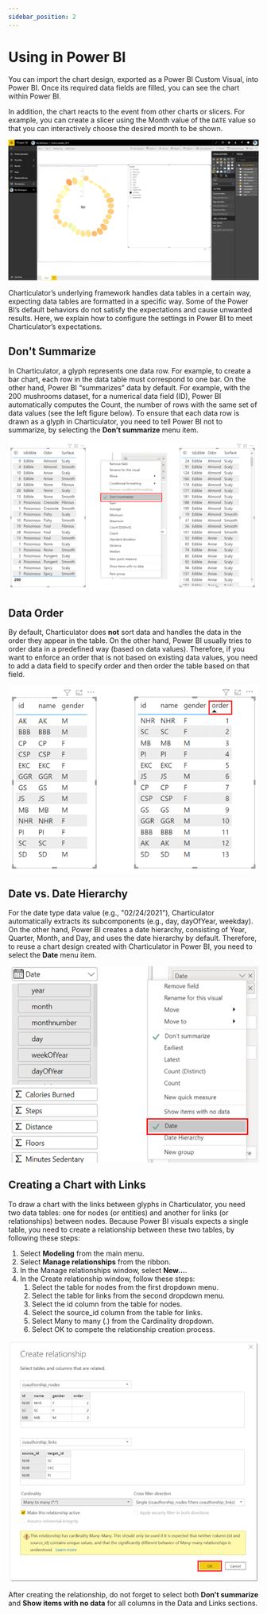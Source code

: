 ```yaml
---
sidebar_position: 2
---
```


# Using in Power BI

You can import the chart design, exported as a Power BI Custom Visual, into Power BI. Once its required data fields are filled, you can see the chart within Power BI.
<!-- ({% include videocallout.html src="/videos/tutorials/tutorial8.mp4" timeRange="32.87,48.00" openTutorial="tutorial8" %}) -->
In addition, the chart reacts to the event from other charts or slicers. For example, you can create a slicer using the Month value of the `DATE` value so that you can interactively choose the desired month to be shown.

<!-- ({% include videocallout.html src="/videos/tutorials/tutorial8.mp4" timeRange="52.70,61.00" openTutorial="tutorial8" %}) -->

<!-- {% include image.html src="/images/docs/power-bi.png" alt="Power BI" %} -->
![Power BI](/images/docs/power-bi.png)

Charticulator’s underlying framework handles data tables in a certain way, expecting data tables are formatted in a specific way. Some of the Power BI’s default behaviors do not satisfy the expectations and cause unwanted results. Here, we explain how to configure the settings in Power BI to meet Charticulator’s expectations.

## Don't Summarize

In Charticulator, a glyph represents one data row. For example, to create a bar chart, each row in the data table must correspond to one bar. On the other hand, Power BI “summarizes” data by default. For example, with the 200 mushrooms dataset, for a numerical data field (ID), Power BI automatically computes the Count, the number of rows with the same set of data values (see the left figure below). To ensure that each data row is drawn as a glyph in Charticulator, you need to tell Power BI not to summarize, by selecting the **Don’t summarize** menu item.

<!-- {% include image.html src="/images/docs/do-not-summarize.png" alt="Don't summarize" center="1" %} -->

![Do not summarize](/images/docs/do-not-summarize.png)

## Data Order

By default, Charticulator does **not** sort data and handles the data in the order they appear in the table. On the other hand, Power BI usually tries to order data in a predefined way (based on data values). Therefore, if you want to enforce an order that is not based on existing data values, you need to add a data field to specify order and then order the table based on that field.

<!-- {% include image.html src="/images/docs/data-order.png" alt="Data order" width="350px" center="1" %} -->

![Data order](/images/docs/data-order.png)

## Date vs. Date Hierarchy

For the date type data value (e.g., "02/24/2021"), Charticulator automatically extracts its subcomponents (e.g., day, dayOfYear, weekday). On the other hand, Power BI creates a date hierarchy, consisting of Year, Quarter, Month, and Day, and uses the date hierarchy by default. Therefore, to reuse a chart design created with Charticulator in Power BI, you need to select the **Date** menu item.

<!-- {% include image.html src="/images/docs/date.png" alt="Date" width="350px" center="1" %} -->

![Date](/images/docs/date.png)

## Creating a Chart with Links

To draw a chart with the links between glyphs in Charticulator, you need two data tables: one for nodes (or entities) and another for links (or relationships) between nodes. Because Power BI visuals expects a single table, you need to create a relationship between these two tables, by following these steps:
1. Select **Modeling** from the main menu.
2. Select **Manage relationships** from the ribbon.
3. In the Manage relationships window, select **New…**.
4. In the Create relationship window, follow these steps:
    1. Select the table for nodes from the first dropdown menu.
    2. Select the table for links from the second dropdown menu.
    3. Select the id column from the table for nodes.
    4. Select the source_id column from the table for links.
    5. Select Many to many (*.*) from the Cardinality dropdown.
    6. Select OK to compete the relationship creation process.
   
![Create relationship](/images/docs/create-relationship.png)

After creating the relationship, do not forget to select both **Don’t summarize** and **Show items with no data** for all columns in the Data and Links sections.